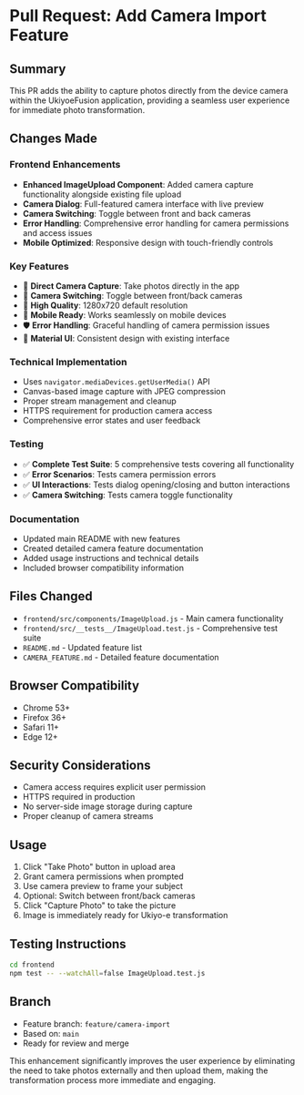 # Pull Request: Add Camera Import Feature

## Summary

This PR adds the ability to capture photos directly from the device camera within the UkiyoeFusion application, providing a seamless user experience for immediate photo transformation.

## Changes Made

### Frontend Enhancements

- **Enhanced ImageUpload Component**: Added camera capture functionality alongside existing file upload
- **Camera Dialog**: Full-featured camera interface with live preview
- **Camera Switching**: Toggle between front and back cameras
- **Error Handling**: Comprehensive error handling for camera permissions and access issues
- **Mobile Optimized**: Responsive design with touch-friendly controls

### Key Features

- 📸 **Direct Camera Capture**: Take photos directly in the app
- 🔄 **Camera Switching**: Toggle between front/back cameras
- 🎯 **High Quality**: 1280x720 default resolution
- 📱 **Mobile Ready**: Works seamlessly on mobile devices
- 🛡️ **Error Handling**: Graceful handling of camera permission issues
- 🎨 **Material UI**: Consistent design with existing interface

### Technical Implementation

- Uses `navigator.mediaDevices.getUserMedia()` API
- Canvas-based image capture with JPEG compression
- Proper stream management and cleanup
- HTTPS requirement for production camera access
- Comprehensive error states and user feedback

### Testing

- ✅ **Complete Test Suite**: 5 comprehensive tests covering all functionality
- ✅ **Error Scenarios**: Tests camera permission errors
- ✅ **UI Interactions**: Tests dialog opening/closing and button interactions
- ✅ **Camera Switching**: Tests camera toggle functionality

### Documentation

- Updated main README with new features
- Created detailed camera feature documentation
- Added usage instructions and technical details
- Included browser compatibility information

## Files Changed

- `frontend/src/components/ImageUpload.js` - Main camera functionality
- `frontend/src/__tests__/ImageUpload.test.js` - Comprehensive test suite
- `README.md` - Updated feature list
- `CAMERA_FEATURE.md` - Detailed feature documentation

## Browser Compatibility

- Chrome 53+
- Firefox 36+
- Safari 11+
- Edge 12+

## Security Considerations

- Camera access requires explicit user permission
- HTTPS required in production
- No server-side image storage during capture
- Proper cleanup of camera streams

## Usage

1. Click "Take Photo" button in upload area
2. Grant camera permissions when prompted
3. Use camera preview to frame your subject
4. Optional: Switch between front/back cameras
5. Click "Capture Photo" to take the picture
6. Image is immediately ready for Ukiyo-e transformation

## Testing Instructions

```bash
cd frontend
npm test -- --watchAll=false ImageUpload.test.js
```

## Branch

- Feature branch: `feature/camera-import`
- Based on: `main`
- Ready for review and merge

This enhancement significantly improves the user experience by eliminating the need to take photos externally and then upload them, making the transformation process more immediate and engaging.
